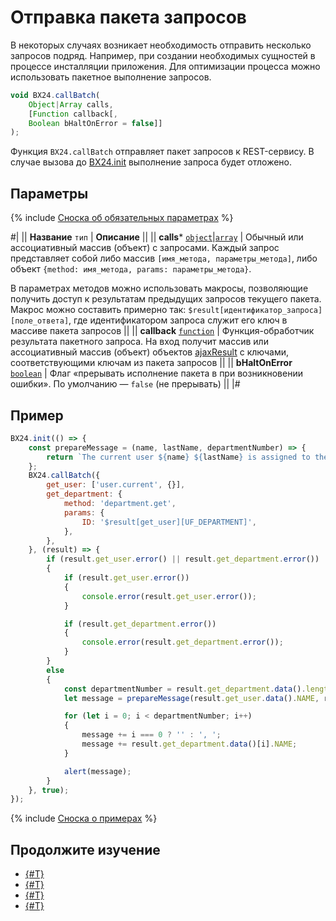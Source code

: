 # Отправка пакета запросов

В некоторых случаях возникает необходимость отправить несколько запросов подряд. Например, при создании необходимых сущностей в процессе инсталляции приложения. Для оптимизации процесса можно использовать пакетное выполнение запросов.

```js
void BX24.callBatch(
    Object|Array calls,
    [Function callback[,
    Boolean bHaltOnError = false]]
);
```

Функция `BX24.callBatch` отправляет пакет запросов к REST-сервису. В случае вызова до [BX24.init](../system-functions/bx24-init.md) выполнение запроса будет отложено.

## Параметры

{% include [Сноска об обязательных параметрах](../../../_includes/required.md) %}

#|
|| **Название**
`тип` | **Описание** ||
|| **calls***
[`object`](../../data-types.md)\|[`array`](../../data-types.md) | Обычный или ассоциативный массив (объект) с запросами. Каждый запрос представляет собой либо массив `[имя_метода, параметры_метода]`, либо объект `{method: имя_метода, params: параметры_метода}`. 

В параметрах методов можно использовать макросы, позволяющие получить доступ к результатам предыдущих запросов текущего пакета. Макрос можно составить примерно так: `$result[идентификатор_запроса][поле_ответа]`, где идентификатором запроса служит его ключ в массиве пакета запросов ||
|| **callback**
[`function`](../../data-types.md) | Функция-обработчик результата пакетного запроса. На вход получит массив или ассоциативный массив (объект) объектов [ajaxResult](./bx24-call-method.md#ajax-result) с ключами, соответствующими ключам из пакета запросов ||
|| **bHaltOnError**
[`boolean`](../../data-types.md) | Флаг «прерывать исполнение пакета в при возникновении ошибки». По умолчанию — `false` (не прерывать) ||
|#

## Пример

```js
BX24.init(() => {
    const prepareMessage = (name, lastName, departmentNumber) => {
        return `The current user ${name} ${lastName} is assigned to the departmen${departmentNumber > 1 ? 'ts ' : 't '}`;
    };
    BX24.callBatch({
        get_user: ['user.current', {}],
        get_department: {
            method: 'department.get',
            params: {
                ID: '$result[get_user][UF_DEPARTMENT]',
            },
        },
    }, (result) => {
        if (result.get_user.error() || result.get_department.error())
        {
            if (result.get_user.error())
            {
                console.error(result.get_user.error());
            }

            if (result.get_department.error())
            {
                console.error(result.get_department.error());
            }
        }
        else
        {
            const departmentNumber = result.get_department.data().length;
            let message = prepareMessage(result.get_user.data().NAME, result.get_user.data().LAST_NAME, departmentNumber);

            for (let i = 0; i < departmentNumber; i++)
            {
                message += i === 0 ? '' : ', ';
                message += result.get_department.data()[i].NAME;
            }

            alert(message);
        }
    }, true);
});
```

{% include [Сноска о примерах](../../../_includes/examples.md) %}

## Продолжите изучение

- [{#T}](./bx24-call-bind.md)
- [{#T}](./bx24-call-unbind.md)
- [{#T}](./bx24-call-method.md)
- [{#T}](./files.md)